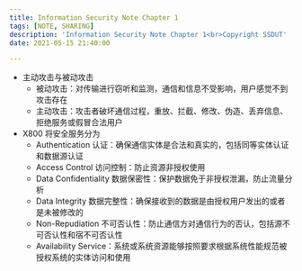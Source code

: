 ```yaml
---
title: Information Security Note Chapter 1
tags: [NOTE, SHARING]
description: 'Information Security Note Chapter 1<br>Copyright SSDUT'
date: 2021-05-15 21:40:00

---
```


* 主动攻击与被动攻击
  * 被动攻击：对传输进行窃听和监测，通信和信息不受影响，用户感觉不到攻击存在
  * 主动攻击：攻击者破坏通信过程，重放、拦截、修改、伪造、丢弃信息、拒绝服务或假冒合法用户
* X800 将安全服务分为
  * Authentication 认证：确保通信实体是合法和真实的，包括同等实体认证和数据源认证
  * Access Control 访问控制：防止资源非授权使用
  * Data Confidentiality 数据保密性：保护数据免于非授权泄漏，防止流量分析
  * Data Integrity 数据完整性：确保接收到的数据是由授权用户发出的或者是未被修改的
  * Non-Repudiation 不可否认性：防止通信方对通信行为的否认，包括源不可否认性和宿不可否认性
  * Availability Service：系统或系统资源能够按照要求根据系统性能规范被授权系统的实体访问和使用
